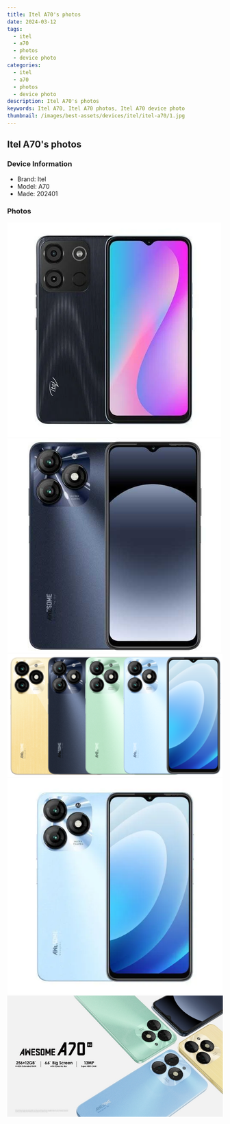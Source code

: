 ```yaml
---
title: Itel A70's photos
date: 2024-03-12
tags: 
  - itel
  - a70
  - photos
  - device photo
categories: 
  - itel
  - a70
  - photos
  - device photo
description: Itel A70's photos
keywords: Itel A70, Itel A70 photos, Itel A70 device photo
thumbnail: /images/best-assets/devices/itel/itel-a70/1.jpg
---
```


## Itel A70's photos

### Device Information

- Brand: Itel
- Model: A70
- Made: 202401

### Photos

![/images/best-assets/devices/itel/itel-a70/1.jpg](/images/best-assets/devices/itel/itel-a70/1.jpg)
![/images/best-assets/devices/itel/itel-a70/2.jpg](/images/best-assets/devices/itel/itel-a70/2.jpg)
![/images/best-assets/devices/itel/itel-a70/3.jpg](/images/best-assets/devices/itel/itel-a70/3.jpg)
![/images/best-assets/devices/itel/itel-a70/4.jpg](/images/best-assets/devices/itel/itel-a70/4.jpg)
![/images/best-assets/devices/itel/itel-a70/5.jpg](/images/best-assets/devices/itel/itel-a70/5.jpg)
